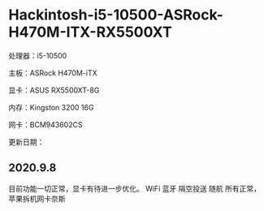 # Hackintosh-i5-10500-ASRock-H470M-ITX-RX5500XT

处理器：i5-10500

主板：ASRock H470M-iTX

显卡：ASUS RX5500XT-8G

内存：Kingston 3200 16G

网卡：BCM943602CS



更新日期：

## 2020.9.8

  目前功能一切正常，显卡有待进一步优化。
  WiFi 蓝牙 隔空投送 随航 所有正常，苹果拆机网卡奈斯
  

